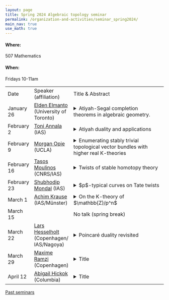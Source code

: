```yaml
---
layout: page
title: Spring 2024 Algebraic topology seminar
permalink: /organization-and-activities/seminar_spring2024/
main_nav: true
use_math: true
---
```

<h4>Where:</h4> 507 Mathematics
<h4>When:</h4> Fridays 10-11am

<table>
<tr><td>Date</td> 
	<td>Speaker (affiliation)</td>
	<td style="width:60%">Title & Abstract</td>
	</tr>
<tr><td>January 26</td>
	<td><a href="https://eldenelmanto.com/">Elden Elmanto</a> (University of Toronto) </td>
	<td><details> 
	<summary>Atiyah-Segal completion theorems in algebraic geometry. </summary>
	<p class="abstract"><i>Abstract:</i> I will speak on joint work in progress with Kubrak and Sosnilo on the K-theory of algebraic stacks. Inspired by a theorem of Atiyah-Segal in topology, we prove a similar result for quotient stacks in characteristic zero, generalizing results of Thomason, Krishna, Tabuada-van den berg and others. This leads to a definition of motivic cohomology of stacks in characteristic zero. </p>
	</details></td>
	</tr>
<tr><td>February 2</td>
	<td><a href="https://www.math.ias.edu/~tannala/">Toni Annala</a> (IAS)</td>
	<td><details> 
	<summary>Atiyah duality and applications</summary>
	<p class="abstract"><i>Abstract:</i> In topology, Atiyah duality provides a geometric model for the dual of the suspension spectrum of a smooth manifold. In this talk, we export this into algebraic geometry by proving an analogous claim in the non-$\mathbb{A}^1$-invariant stable motivic homotopy theory of Annala-Hoyois-Iwasa. Besides recovering many Poincaré duality type results, it has quite interesting consequences for the behavior of the $\mathbb{A}^1$-colocalization functor R. Namely, R is a way of turning a cohomology theory into an $\mathbb{A}^1$-invariant one without changing the on smooth projective varieties. Using this observation, we can prove the independence of logarithmic cohomology groups from the choice of good compactification, and that certain cohomology groups are birational invariants.</p>
	</details></td>
	</tr>
<tr><td>February 9</td>
	<td><a href="https://www.math.ucla.edu/~mopie/">Morgan Opie</a> (UCLA)</td>
	<td><details> 
	<summary>Enumerating stably trivial topological vector bundles with higher real K-theories</summary>
	<p class="abstract"><i>Abstract:</i> The zeroeth complex topological K-theory of a space encodes complex vector bundles up to stabilization. Since complex topological K-theory is highly computable, this is a great place to start when asking questions about topological vector bundles. But, in general, there are many non-equivalent vector bundles with the same K-theory class. Bridging the gap between K-theory and actual bundle theory is challenging, even for the simplest CW complexes.

	Building on work of Hu, we use Weiss-theoretic techniques in tandem with a little chromatic homotopy theory to translate vector bundle enumeration questions to tractable stable homotopy theory computations. Our main result is to compute lower bounds for the number of stably trivial rank complex rank r topological vector bundles on complex projective n-space, for infinitely many n and r. The talk will include a gentle discussion of the tools involved.  This is joint work with Hood Chatham and Yang Hu. </p>
	</details></td>
	</tr>
<tr><td>February 16</td>
	<td><a href="https://tmoulinos.com/">Tasos Moulinos</a> (CNRS/IAS)</td>
	<td><details> 
	<summary>Twists of stable homotopy theory</summary>
	<p class="abstract"><i>Abstract:</i> Twisted stable homotopy theory was introduced by C. Douglas in his 2005 PhD thesis, to accomodate a need in Floer homotopy theory, of dealing with infinite-dimensional manifolds that are "non-trivially polarised". Roughly one can think of a twisted spectrum over a fixed topological space B as a global section of a bundle of stable infinity-categories over B, which has fiber the category of spectra. I will talk about recent work developing the theory of twisted spectra from an infinity-categorical perspective. I will describe several ways of thinking about such objects, as well how their ensuing functoriality is determined by being fibered over the Brauer space of the sphere spectrum.  I will also mention some examples, both of an elementary nature and some arising from Seiberg-Witten Floer theory. This is joint work with Alice Hedenlund.  </p>
	</details></td>
	</tr>
<tr><td>February 23</td>
	<td><a href="https://personal.math.ubc.ca/~smondal/">Shubhodip Mondal</a> (IAS)</td>
	<td><details> 
	<summary> $p$-typical curves on Tate twists</summary>
	<p class="abstract"><i>Abstract:</i> In this talk, I will discuss joint work with Sanath Devalapurkar in which we show that de Rham–Witt forms are naturally isomorphic to $p$-typical curves on $p$-adic Tate twists. I will attempt to discuss the proof of this result which is obtained by more generally equipping a related result of Hesselholt on topological cyclic homology with the motivic filtrations introduced by Bhatt–Morrow–Scholze. </p>
	</details></td>
	</tr>
<tr><td>March 1</td>
	<td><a href="https://www.uni-muenster.de/IVV5WS/WebHop/user/krauseac/">Achim Krause</a> (IAS/Münster)</td>
	<td><details> 
	<summary>On the K-theory of $\mathbb{Z}/p^n$</summary>
	<p class="abstract"><i>Abstract:</i> Algebraic K-theory of $\mathbb{Z}/p$ was computed by Quillen shortly after defining higher K-groups. On the contrary, $K(\mathbb{Z}/p^n)$ for $n>1$ has so far eluded computation in all but the smallest degrees. Based on the recently discovered prismatic cohomology, we compute algebraic K-theory of those rings. We do not quite obtain closed-form descriptions, but our calculation is completely effective and we have turned it into a program computing K-theory through an arbitrary range of degrees. In this talk, I want to give an overview over our methods.</p>
	</details></td>
	</tr>
<tr><td>March 15</td>
	<td> </td>
	<td>No talk (spring break)</td>
	</tr>
<tr><td>March 22</td>
	<td><a href="https://web.math.ku.dk/~larsh/">Lars Hesselholt</a> (Copenhagen/
	IAS/Nagoya)</td>
	<td><details> 
	<summary>Poincaré duality revisited</summary>
	<p class="abstract"><i>Abstract:</i> I will introduce the general approach to duality in a six-functor formalism known as "Lu-Zheng magic" and explain how it implies and clarifies classical Poincaré duality in the case of the six-functor formalism on anima.</p>
	</details></td>
	</tr>
<tr><td>March 29</td>
	<td><a href="https://sites.google.com/view/maxime-ramzi-en/home">Maxime Ramzi</a> (Copenhagen)</td>
	<td><details> 
	<summary>Title</summary>
	<p class="abstract"><i>Abstract:</i> </p>
	</details></td>
	</tr>
<tr><td>April 12</td>
	<td><a href="https://www.math.columbia.edu/~ahickok/">Abigail Hickok</a> (Columbia)</td>
	<td><details> 
	<summary>Title</summary>
	<p class="abstract"><i>Abstract:</i> </p>
	</details></td>
	</tr>
	</table>

<a href="https://allenyuan.me/columbia-algebraic-topology-seminar/">Past seminars</a>
